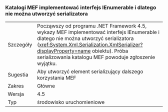 ### <a name="mef-catalogs-implement-ienumerable-and-therefore-can-no-longer-be-used-to-create-a-serializer"></a>Katalogi MEF implementować interfejs IEnumerable i dlatego nie można utworzyć serializatora

|   |   |
|---|---|
|Szczegóły|Począwszy od programu .NET Framework 4.5, wykazy MEF implementować interfejs IEnumerable i dlatego nie można utworzyć serializatora (<xref:System.Xml.Serialization.XmlSerializer?displayProperty=name> obiektu). Próba serializowania katalogu MEF powoduje zgłoszenie wyjątku.|
|Sugestia|Aby utworzyć element serializujący dalszego korzystania MEF|
|Zakres|Główne|
|Wersja|4.5|
|Typ|środowisko uruchomieniowe|


